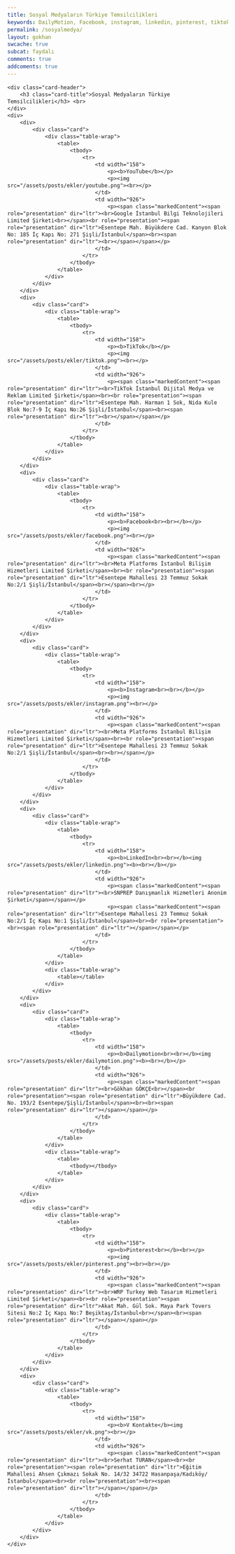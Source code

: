 ```yaml
---
title: Sosyal Medyaların Türkiye Temsilcilikleri
keywords: DailyMotion, Facebook, instagram, linkedin, pinterest, tiktok, vk, youtube
permalink: /sosyalmedya/
layout: gokhan
swcache: true
subcat: faydalı
comments: true
addcoments: true
---
```



    <div class="card-header">
        <h3 class="card-title">Sosyal Medyaların Türkiye Temsilcilikleri</h3> <br>
    </div>
    <div>
        <div>
            <div class="card">
                <div class="table-wrap">
                    <table>
                        <tbody>
                            <tr>
                                <td width="158">
                                    <p><b>YouTube</b></p>
                                    <p><img src="/assets/posts/ekler/youtube.png"><br></p>
                                </td>
                                <td width="926">
                                    <p><span class="markedContent"><span role="presentation" dir="ltr"><br>Google İstanbul Bilgi Teknolojileri Limited Şirketi<br></span><br role="presentation"><span role="presentation" dir="ltr">Esentepe Mah. Büyükdere Cad. Kanyon Blok No: 185 İç Kapı No: 271 Şişli/İstanbul</span><br><span role="presentation" dir="ltr"><br></span></span></p>
                                </td>
                            </tr>
                        </tbody>
                    </table>
                </div>
            </div>
        </div>
        <div>
            <div class="card">
                <div class="table-wrap">
                    <table>
                        <tbody>
                            <tr>
                                <td width="158">
                                    <p><b>TikTok</b></p>
                                    <p><img src="/assets/posts/ekler/tiktok.png"><br></p>
                                </td>
                                <td width="926">
                                    <p><span class="markedContent"><span role="presentation" dir="ltr"><br>TikTok İstanbul Dijital Medya ve Reklam Limited Şirketi</span><br><br role="presentation"><span role="presentation" dir="ltr">Esentepe Mah. Harman 1 Sok, Nida Kule Blok No:7-9 İç Kapı No:26 Şişli/İstanbul</span><br><span role="presentation" dir="ltr"><br></span></span></p>
                                </td>
                            </tr>
                        </tbody>
                    </table>
                </div>
            </div>
        </div>
        <div>
            <div class="card">
                <div class="table-wrap">
                    <table>
                        <tbody>
                            <tr>
                                <td width="158">
                                    <p><b>Facebook<br><br></b></p>
                                    <p><img src="/assets/posts/ekler/facebook.png"><br></p>
                                </td>
                                <td width="926">
                                    <p><span class="markedContent"><span role="presentation" dir="ltr"><br>Meta Platforms İstanbul Bilişim Hizmetleri Limited Şirketi</span><br><br role="presentation"><span role="presentation" dir="ltr">Esentepe Mahallesi 23 Temmuz Sokak No:2/1 Şişli/İstanbul</span><br></span><br></p>
                                </td>
                            </tr>
                        </tbody>
                    </table>
                </div>
            </div>
        </div>
        <div>
            <div class="card">
                <div class="table-wrap">
                    <table>
                        <tbody>
                            <tr>
                                <td width="158">
                                    <p><b>Instagram<br><br></b></p>
                                    <p><img src="/assets/posts/ekler/instagram.png"><br></p>
                                </td>
                                <td width="926">
                                    <p><span class="markedContent"><span role="presentation" dir="ltr"><br>Meta Platforms İstanbul Bilişim Hizmetleri Limited Şirketi</span><br><br role="presentation"><span role="presentation" dir="ltr">Esentepe Mahallesi 23 Temmuz Sokak No:2/1 Şişli/İstanbul</span><br><br></span></p>
                                </td>
                            </tr>
                        </tbody>
                    </table>
                </div>
            </div>
        </div>
        <div>
            <div class="card">
                <div class="table-wrap">
                    <table>
                        <tbody>
                            <tr>
                                <td width="158">
                                    <p><b>LinkedIn<br><br></b><img src="/assets/posts/ekler/linkedin.png"><b><br></b></p>
                                </td>
                                <td width="926">
                                    <p><span class="markedContent"><span role="presentation" dir="ltr"><br>SNPREP Danışmanlık Hizmetleri Anonim Şirketi</span></span></p>
                                    <p><span class="markedContent"><span role="presentation" dir="ltr">Esentepe Mahallesi 23 Temmuz Sokak No:2/1 İç Kapı No:1 Şişli/İstanbul</span><br><br role="presentation"><br><span role="presentation" dir="ltr"></span></span></p>
                                </td>
                            </tr>
                        </tbody>
                    </table>
                </div>
                <div class="table-wrap">
                    <table></table>
                </div>
            </div>
        </div>
        <div>
            <div class="card">
                <div class="table-wrap">
                    <table>
                        <tbody>
                            <tr>
                                <td width="158">
                                    <p><b>Dailymotion<br><br></b><img src="/assets/posts/ekler/dailymotion.png"><b><br></b></p>
                                </td>
                                <td width="926">
                                    <p><span class="markedContent"><span role="presentation" dir="ltr"><br>Gökhan GÖKÇE<br></span><br role="presentation"><span role="presentation" dir="ltr">Büyükdere Cad. No. 193/2 Esentepe/Şişli/İstanbul</span><br><br><span role="presentation" dir="ltr"></span></span></p>
                                </td>
                            </tr>
                        </tbody>
                    </table>
                </div>
                <div class="table-wrap">
                    <table>
                        <tbody></tbody>
                    </table>
                </div>
            </div>
        </div>
        <div>
            <div class="card">
                <div class="table-wrap">
                    <table>
                        <tbody>
                            <tr>
                                <td width="158">
                                    <p><b>Pinterest<br></b><br></p>
                                    <p><img src="/assets/posts/ekler/pinterest.png"><br><br></p>
                                </td>
                                <td width="926">
                                    <p><span class="markedContent"><span role="presentation" dir="ltr"><br>WRP Turkey Web Tasarım Hizmetleri Limited Şirketi</span><br><br role="presentation"><span role="presentation" dir="ltr">Akat Mah. Gül Sok. Maya Park Tovers Sitesi No:2 İç Kapı No:7 Beşiktaş/İstanbul<br></span><br><span role="presentation" dir="ltr"></span></span></p>
                                </td>
                            </tr>
                        </tbody>
                    </table>
                </div>
            </div>
        </div>
        <div>
            <div class="card">
                <div class="table-wrap">
                    <table>
                        <tbody>
                            <tr>
                                <td width="158">
                                    <p><b>V Kontakte</b><img src="/assets/posts/ekler/vk.png"><br></p>
                                </td>
                                <td width="926">
                                    <p><span class="markedContent"><span role="presentation" dir="ltr"><br>Serhat TURAN</span><br><br role="presentation"><span role="presentation" dir="ltr">Eğitim Mahallesi Ahsen Çıkmazı Sokak No. 14/32 34722 Hasanpaşa/Kadıköy/İstanbul</span><br><br role="presentation"><br><span role="presentation" dir="ltr"></span></span></p>
                                </td>
                            </tr>
                        </tbody>
                    </table>
                </div>
            </div>
        </div>
    </div>
